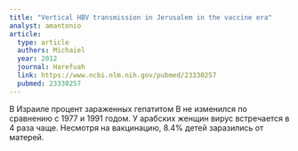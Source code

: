 ```yaml
---
title: "Vertical HBV transmission in Jerusalem in the vaccine era"
analyst: amantonio
article:
  type: article
  authors: Michaiel
  year: 2012
  journal: Harefuah
  link: https://www.ncbi.nlm.nih.gov/pubmed/23330257
  pubmed: 23330257
---
```


В Израиле процент зараженных гепатитом В не изменился по сравнению с 1977 и 1991 годом. У арабских женщин вирус встречается в 4 раза чаще.
Несмотря на вакцинацию, 8.4% детей заразились от матерей.
